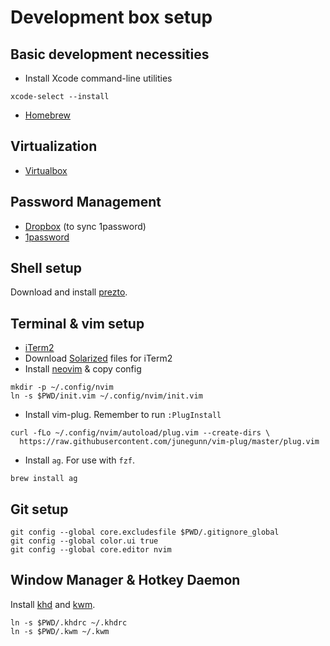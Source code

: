 # Development box setup

## Basic development necessities

* Install Xcode command-line utilities

```
xcode-select --install
```

* [Homebrew][brew]

[brew]: http://brew.sh/

## Virtualization

* [Virtualbox][vbox]

[vbox]: https://www.virtualbox.org/wiki/Downloads

## Password Management

* [Dropbox][dropbox] (to sync 1password)
* [1password][1password] 

[dropbox]: https://www.dropbox.com/
[1password]: https://itunes.apple.com/us/app/1password-password-manager/id443987910?mt=12

## Shell setup

Download and install [prezto][prezto].

[prezto]: https://github.com/sorin-ionescu/prezto

## Terminal & vim setup

* [iTerm2][iterm]
* Download [Solarized][solarized] files for iTerm2
* Install [neovim][neovim-install] & copy config

[iterm]: http://iterm2.com/
[solarized]: http://ethanschoonover.com/solarized
[neovim-install]: https://github.com/neovim/neovim/wiki/Installing-Neovim

```
mkdir -p ~/.config/nvim
ln -s $PWD/init.vim ~/.config/nvim/init.vim
```

* Install vim-plug. Remember to run `:PlugInstall`

```
curl -fLo ~/.config/nvim/autoload/plug.vim --create-dirs \
  https://raw.githubusercontent.com/junegunn/vim-plug/master/plug.vim
```

* Install `ag`. For use with `fzf`.

```
brew install ag
```

## Git setup

```
git config --global core.excludesfile $PWD/.gitignore_global
git config --global color.ui true
git config --global core.editor nvim
```

## Window Manager & Hotkey Daemon

Install [khd][khd] and [kwm][kwm].

```
ln -s $PWD/.khdrc ~/.khdrc
ln -s $PWD/.kwm ~/.kwm
```

[khd]: https://github.com/koekeishiya/khd
[kwm]: https://github.com/koekeishiya/kwm
